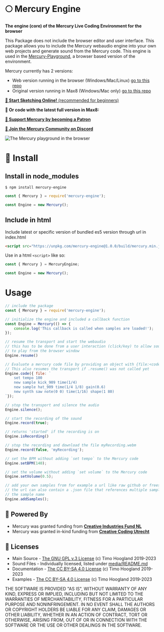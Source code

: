 # 🌕 Mercury Engine

**The engine (core) of the Mercury Live Coding Environment for the browser**

This Package does not include the browser editor and user interface. This package allows you to include the Mercury webaudio engine into your own web projects and generate sound from the Mercury code. This engine is used in the [Mercury-Playground](https://github.com/tmhglnd/mercury-playground), a browser based version of the environment.

Mercury currently has 2 versions:

* Web version running in the browser (Windows/Mac/Linux) [go to this repo](https://github.com/tmhglnd/mercury-playground)
* Original version running in Max8 (Windows/Mac only) [go to this repo](https://github.com/tmhglnd/mercury)

[**🚀 Start Sketching Online!** (recommended for beginners)](https://mercury.timohoogland.com/)

**👾 Or code with the latest full version in Max8:** 

<!-- [![GitHub release (latest SemVer)](https://img.shields.io/github/v/release/tmhglnd/mercury)](https://github.com/tmhglnd/mercury/releases)

[**📟 Build a local app from the browser version with Electron**](https://github.com/tmhglnd/mercury-app) -->

[**🙏 Support Mercury by becoming a Patron**](https://www.patreon.com/bePatron?u=9649817) 

[**💬 Join the Mercury Community on Discord**](https://discord.gg/vt59NYU)

![The Mercury playground in the browser](media/screenshot.png)

# 🚀 Install

## Install in node_modules

```
$ npm install mercury-engine
```

```js
const { Mercury } = require('mercury-engine');

const Engine = new Mercury();
```

## Include in html

Include latest or specific version of bundled es5 version through url in index.html 

```html
<script src="https://unpkg.com/mercury-engine@1.0.0/build/mercury.min.js"></script>
```

Use in a html `<script>` like so:

```js
const { Mercury } = MercuryEngine;

const Engine = new Mercury();
```

# Usage

```js
// include the package
const { Mercury } = require('mercury-engine');

// initialize the engine and included a callback function
const Engine = Mercury(() => {
	console.log('This callback is called when samples are loaded!');
});

// resume the transport and start the webaudio
// this has to be done from a user interaction (click/key) to allow sound
// to play from the browser window
Engine.resume()

// Evaluate a mercury code file by providing an object with {file:<code>}
// This also resumes the transport if .resume() was not called yet
Engine.code({ file: `
	set tempo 100
	new sample kick_909 time(1/4)
	new sample hat_909 time(1/4 1/8) gain(0.6)
	new synth saw note(0 0) time(1/16) shape(1 80)
`});

// stop the transport and silence the audio
Engine.silence();

// start the recording of the sound
Engine.record(true);

// returns 'started' if the recording is on
Engine.isRecording()

// stop the recording and download the file myRecording.webm
Engine.record(false, 'myRecording');

// set the BPM without adding `set tempo` to the Mercury code
Engine.setBPM(140);

// set the volume without adding `set volume` to the Mercury code
Engine.setVolume(0.5);

// add your own samples from for example a url like raw github or freesound
// the url can also contain a .json file that references multiple samples and 
// the sample name
Engine.addSamples();
```

## 🔋 Powered By

- Mercury was granted funding from [**Creative Industries Fund NL**](https://stimuleringsfonds.nl/en/)
- Mercury was granted in-kind funding from [**Creative Coding Utrecht**](https://creativecodingutrecht.nl/)

## 📄 Licenses

- Main Source - [The GNU GPL v.3 License](https://choosealicense.com/licenses/gpl-3.0/) (c) Timo Hoogland 2019-2023
- Sound Files - Individually licensed, listed under [media/README.md](https://github.com/tmhglnd/mercury/blob/master/mercury_ide/media/README.md)
- Documentation - [The CC BY-SA 4.0 License](https://creativecommons.org/licenses/by-sa/4.0/) (c) Timo Hoogland 2019-2023
- Examples - [The CC BY-SA 4.0 License](https://creativecommons.org/licenses/by-sa/4.0/) (c) Timo Hoogland 2019-2023

THE SOFTWARE IS PROVIDED "AS IS", WITHOUT WARRANTY OF ANY KIND, EXPRESS OR IMPLIED, INCLUDING BUT NOT LIMITED TO THE WARRANTIES OF MERCHANTABILITY, FITNESS FOR A PARTICULAR PURPOSE AND NONINFRINGEMENT. IN NO EVENT SHALL THE AUTHORS OR COPYRIGHT HOLDERS BE LIABLE FOR ANY CLAIM, DAMAGES OR OTHER LIABILITY, WHETHER IN AN ACTION OF CONTRACT, TORT OR OTHERWISE, ARISING FROM, OUT OF OR IN CONNECTION WITH THE SOFTWARE OR THE USE OR OTHER DEALINGS IN THE SOFTWARE.